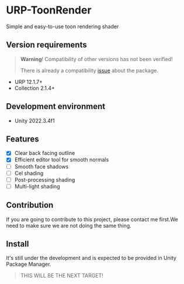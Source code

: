 # URP-ToonRender

Simple and easy-to-use toon rendering shader

## Version requirements

> **Warning**! Compatibility of other versions has not been verified!
> 
> There is already a compatibility [issue](https://github.com/Morsiusiurandum/URP-ToonRender/issues/1) about the package.

- URP 12.1.7+
- Collection 2.1.4+

## Development environment

- Unity 2022.3.4f1

## Features

- [x] Clear back facing outline
- [x] Efficient editor tool for smooth normals
- [ ] Smooth face shadows
- [ ] Cel shading
- [ ] Post-processing shading
- [ ] Multi-light shading

## Contribution

If you are going to contribute to this project, please contact me first.We need to make sure we are not doing the same thing.

## Install

It's still under the development and is expected to be provided in Unity Package Manager.

>THIS WILL BE THE NEXT TARGET!